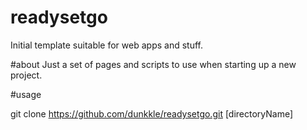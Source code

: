 # readysetgo
Initial template suitable for web apps and stuff.

#about
Just a set of pages and scripts to use when starting up a new project.

#usage

git clone https://github.com/dunkkle/readysetgo.git [directoryName]

